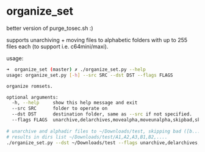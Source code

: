 # organize_set

better version of purge_tosec.sh :)

supports unarchiving + moving files to alphabetic folders with up to 255 files each (to support i.e. c64mini/maxi).

usage:

~~~bash
➜  organize_set (master) ✗ ./organize_set.py --help
usage: organize_set.py [-h] --src SRC --dst DST --flags FLAGS

organize romsets.

optional arguments:
  -h, --help     show this help message and exit
  --src SRC      folder to operate on
  --dst DST      destination folder, same as --src if not specified.
  --flags FLAGS  unarchive,delarchives,movealpha,moveunalpha,skipbad,skipalt,delskipped,test).
  
# unarchive and alphadir files to ~/Downloads/test, skipping bad ([b...]) and alts ([a...]). no source files are touched.
# results in dirs list ~/Downloads/test/A1,A2,A3,B1,B2,....
./organize_set.py --dst ~/Downloads/test --flags unarchive,delarchives,skipbad,skipalt,movealpha --src ~/Downloads/Commodore\ C64\ -\ Games\ -\ \[D64\]
~~~
